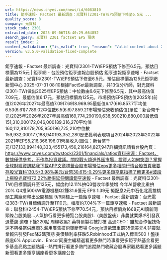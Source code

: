 ```yaml
---
url: https://news.cnyes.com/news/id/6083810
title: 鉅亨速報- Factset 最新調查：光寶科(2301-TW)EPS預估下修至6.5元 ...
quality_score: 8
company: 光寶科
stock_code: 2301
extracted_date: 2025-09-06T18:40:29.664852
search_query: 光寶科 2301 factset EPS 預估
result_index: 2
content_validation: {"is_valid": true, "reason": "Valid content about 2301"}
version: v3.5.0-validation-fixed-complete
---
```


鉅亨速報 - Factset 最新調查：光寶科(2301-TW)EPS預估下修至6.5元，預估目標價為125元 | 鉅亨網 - 台股預估‌‌鉅亨速報台股預估 鉅亨速報鉅亨速報 - Factset 最新調查：光寶科(2301-TW)EPS預估下修至6.5元，預估目標價為125元鉅亨網新聞中心 2025-07-31 08:10‌根據FactSet最新調查，共13位分析師，對光寶科(2301-TW)做出2025年EPS預估：中位數由6.6元下修至6.5元，其中最高估值7.09元，最低估值6.17元，預估目標價為125元。市場預估EPS預估值2025年(前值)2026年2027年最高值7.09(7.69)8.969.95最低值6.17(6)6.857.7平均值6.53(6.61)7.789.02中位數6.5(6.6)7.859.21市場預估營收‌預估值(單位：新台幣千元)2025年2026年2027年最高值169,774,290190,638,590210,880,000最低值151,310,000172,046,000189,316,270平均值160,112,810179,705,950196,725,210中位數159,932,000177,188,940193,352,280歷史獲利表現項目2024年2023年2022年2021年EPS5.216.366.196.01營業收入(單位：新台幣千元)137,133,894148,333,455173,456,216164,827,947詳細資訊請看台股內頁：https://www.cnyes.com/twstock/2301/financials/ratios資料來源：Factset，數據僅供參考，不作為投資建議。關稅戰火燒進外匯市場，投資人如何突圍？掌握全球財經資訊點我下載APP文章標籤台股市場預估eps更多相關行情台股首頁我要存股光寶科130.5+3.98%美元/台幣30.615-0.29%更多鉅亨贏指標了解更多#波段上揚股光寶科72.22%勝率延伸閱讀鉅亨速報 - Factset 最新調查：光寶科(2301-TW)目標價調升至125元，幅度約12.11%拚Q3營收年季雙增 今年AI營收比重拚20% Q4推500kW電源機櫃Q2賺31.6億元 EPS 1.39元 擬配息2元中石化北高雄橋頭工業廠房釋出公開標售 9/9開標‌上一篇鉅亨速報 - Factset 最新調查：台光電(2383-TW)目標價調升至1110元，幅度約7.04%下一篇鉅亨速報 - Factset 最新調查：聯發科(2454-TW)EPS預估下修至70.54元，預估目標價為1668元‌‌AI讀新聞頭條台股美股...人氣排行看更多總覽台股美股1.〈美股盤後〉非農就業爆冷引發衰退憂慮 道瓊下挫220點 周線收黑2.英特爾製程被打槍 高通CEO：雖想合作但技術還不夠格當供應商3.濫用廣告技術壟斷市場 Google遭歐盟重罰35億美元4.非農就業報告引發Fed降2碼預期 美債殖利率狂跌5.Robinhood正式納入標普500！盤後飆逾6% AppLovin、Emcor同慶‌主編精選看更多‌熱門時事看更多‌‌‌‌‌‌‌‌‌‌‌‌‌‌‌‌‌鉅亨熱基金看更多基金亮點主題熱議‌‌‌‌--‌‌‌‌熱門排行看更多熱門追蹤熱門收藏‌‌‌‌‌‌‌‌‌台股專家觀點看更多議題新聞看更多鉅亨講座看更多講座公告‌‌‌‌‌‌‌‌